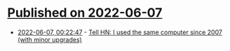 # [Published on 2022-06-07](index.md)

* [2022-06-07, 00:22:47](https://news.ycombinator.com/item?id=31648326) - [Tell HN: I used the same computer since 2007 (with minor upgrades)](https://news.ycombinator.com/item?id=31648326)
